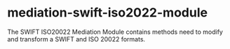 # mediation-swift-iso2022-module
The SWIFT ISO20022 Mediation Module contains methods need to modify and transform a SWIFT and ISO 20022 formats.
